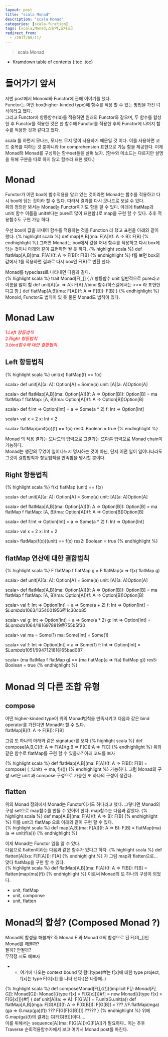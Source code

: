 ```yaml
---
layout: post
title: "scala Monad"
description: "scala Monad"
categories: [scala-function]
tags: [scala,Monad,스칼라,모나드]
redirect_from:
  - /2017/09/11/
---
```


> scala Monad


* Kramdown table of contents
{:toc .toc}

# 들어가기 앞서
저번 post에서 Monoid와 Functor에 관해 이야기를 했다.  
Functor는 어떤 box(higher-kinded type)에 함수를 적용 할 수 있는 방법을 가진 녀석이라고 했다.  
그리고 Functor에 항등함수(Id)를 적용하면 원래의 Functor와 같으며, 두 함수를 합성한 후 Functor를 적용한 것은 한 함수에 Functor를 적용한 후의 Functor에 나머지 함수를 적용한 것과 같다고 했다.  

scala 를 하면서 모나드, 모나드 무지 많이 사용하기 때문일 것 이다. 이를 사용하면 코드 중복를 피하는 것 뿐아니라 for comprehension 표현으로 가능 함을 제공한다. 이제 Monad와 Monad를 구성하는 함수set들을 살펴 보자.
(함수와 메소드는 다르지만 설명을 위해 구분을 따로 하지 않고 함수라 표현 했다.)

# Monad
Functor가 어떤 box에 함수적용을 알고 있는 것이라면 Monad는 함수를 적용하고 다시 box에 담는 것이라 할 수 있다. 따라서 결과를 다시 모나드로 보낼 수 있다.  
위의 정의만 봐서는 Monad는 Functor이기도 함을 알 수 있다. 아래에 flatMap과 unit( 함수 이름을 unit보다는 pure로 많이 표현함.)로 map을 구현 할 수 있다. 추후 적용함수도 구현 가능 하다.  

우선 box에 값을 꺼내어 함수를 적용하는 것을 Function 라 했고 표현을 아래와 같이 했다.
{% highlight scala %}
def map[A,B](ma: F[A])(f: A => B): F[B]
{% endhighlight %}
그러면 Monad는 box에서 값을 꺼내 함수를 적용하고 다시 box에 담는 것이니 아래와 같이 표현하면 될 듯 하다.
{% highlight scala %}
def flatMap[A,B](ma: F[A])(f: A => F[B]): F[B]
{% endhighlight %}
f를 보면 box의 값에서  f를 적용하면 결과로 다시 box인 F[B]로 반환 한다.  

Monad를 typeclass로 나타내면 다음과 같다.  
{% highlight scala %}
trait Monad[F[_]] {
  // 항등함수 unit 일반적으로  pure라고 이름을 많이 함
  def unit[A](a: => A): F[A] 
  //bind 함수(하스켈에서는 >>= 라 표현한다고 함.)
  def flatMap[A,B](ma: F[A])(f: A => F[B]): F[B]
}
{% endhighlight %}
Monoid, Functor도 법칙이 있 듯 물론 Monad도 법칙이 있다.

# Monad Law
<span style="color:red">1.*Left 항등법칙*</span>  
<span style="color:red">2.*Right 항등법칙*</span>  
<span style="color:red">3.*bind함수에 대한  결합법칙*</span>  

## Left 항등법칙
{% highlight scala %}
unit(x) flatMap(f) == f(x)

scala> def unit[A](a: A): Option[A] = Some(a)
unit: [A](a: A)Option[A]

scala> def flatMap[A,B](ma: Option[A])(f: A => Option[B]): Option[B] = ma flatMap f
flatMap: [A, B](ma: Option[A])(f: A => Option[B])Option[B]

scala> def f:Int => Option[Int] = a => Some(a * 2)
f: Int => Option[Int]

scala> val x = 2
x: Int = 2

scala> flatMap(unit(x))(f) == f(x)
res0: Boolean = true
{% endhighlight %}

Monad 의 적용 결과는 모나드의 입력으로 그결과는 또다른 입력으로 Monad chain이 가능하다.  
Monad는 행간의 무었이 일어나느지 명시하는 것이 아닌, 단지 어떤 일이 일어나더라도 그것이 결합법칙과 항등법칙을 만족함을 명시할 뿐이다.

## Right 항등법칙
{% highlight scala %}
f(x) flatMap (unit) == f(x)

scala> def unit[A](a: A): Option[A] = Some(a)
unit: [A](a: A)Option[A]

scala> def flatMap[A,B](ma: Option[A])(f: A => Option[B]): Option[B] = ma flatMap f
flatMap: [A, B](ma: Option[A])(f: A => Option[B])Option[B]

scala> def f:Int => Option[Int] = a => Some(a * 2)
f: Int => Option[Int]

scala> val x = 2
x: Int = 2

scala> flatMap(f(x))(unit) == f(x)
res2: Boolean = true
{% endhighlight %}

## flatMap 연산에 대한 결합법칙
{% highlight scala %}
F flatMap f flatMap g = F flatMap(a => f(x) flatMap g)

scala> def unit[A](a: A): Option[A] = Some(a)
unit: [A](a: A)Option[A]

scala> def flatMap[A,B](ma: Option[A])(f: A => Option[B]): Option[B] = ma flatMap f
flatMap: [A, B](ma: Option[A])(f: A => Option[B])Option[B]

scala> val f: Int => Option[Int] = a => Some(a + 2)
f: Int => Option[Int] = $$Lambda$1063/1354001956@1c30cb85

scala> val g: Int => Option[Int] = a => Some(a * 2)
g: Int => Option[Int] = $$Lambda$1064/1816978819@755b5f30

scala> val ma = Some(1)
ma: Some[Int] = Some(1)

scala> val f: Int => Option[Int] = a => Some(1)
f: Int => Option[Int] = $$Lambda$1051/994712181@65bad087

scala> (ma flatMap f flatMap g) == (ma flatMap(a => f(a) flatMap g))
res5: Boolean = true
{% endhighlight %}


# Monad 의 다른 조합 유형
## compose
어떤 higher-kinded type이 위의 Monad법칙을 만족시키고 다음과 같은 bind operator를 가진다면 Monad라 할 수 있다.  
flatMap[B](f: A => F[B]): F[B]  

그럼 또 하나의 아래와 같은 signatuer를 보자 
{% highlight scala %}
def compose[A,B,C](f: A => F[A])(g:B => F[C]):A => F[C] 
{% endhighlight %}
위와 같은 함수로 flatMap를 구현 할 수 있을까? 아래 코드를 보자  

{% highlight scala %}
def flatMap[A,B](ma: F[A])(f: A => F[B]): F[B] = 
 compose( (_:Unit) => ma, f)(())
{% endhighlight %}
가능하다. 그럼 Monad의 구성 set은 unit 과 compose 구성으로 가능한 또 하나의 구성이 생긴다.  

## flatten
위의 Monad 정의에서 Monad는 Functor이기도 하다라고 했다. 그렇다면 Monad의 구성 set으로 map함수를 만들 수 있어야 한다. map함수는 다음과 같았다.
{% highlight scala %}
def map[A,B](ma: F[A])(f: A => B): F[B]
{% endhighlight %}
이를 unit과 flatMap 으로 아래와 같이 구현 할 수 있다.  
{% highlight scala %}
def map[A,B](ma: F[A])(f: A => B): F[B] = 
  flatMap(ma)(a => unit(f(a)))
{% endhighlight %}

이제 Monad는 Functor 임을 알 수 있다.  
다음으로 flatten이라는 다음과 같은 함수가 있다고 하자. 
{% highlight scala %}
def flatten[A](xs: F[F[A]]): F[A]
{% endhighlight %}
자 그럼 map과 flatten으로...  
맞다 flatMap을 구현 할 수 있다.  
{% highlight scala %}
def flatMap[A,B](ma: F[A])(f: A => F[B]): F[B] = 
  flatten(map(ma)(f))
{% endhighlight %}
이로써 Monad의 또 하나의 구성이 되었다.  

* unit, flatMap  
* unit, componse  
* unit, flatten

# Monad의 합성? (Composed Monad ?) 
Monad의 합성을 해볼까?  즉 Monad F 와 Monad G의 합성으로 된  F[G[\_]]인 Monad를 해볼까?  
될까? 안될까?  
무작정 시도 해보자  

- - 여기에 나오는 context bound 및 람다type(#f는 f[x]에 대한 type project, f[x]는 type F[G[x]] 를 나타 낸다.)은 나중에..)  

  

{% highlight scala %}
def composeMonad[F[_],G[_])(implicit F[_]: Monad[F], G[_]: Monad[G]): Monad[({type f[x] = F[G[x]]})#f] = new Monad[({type f[x] = F[G[x]]})#f] {
  def unit[A](a: => A): F[G[A]] = F.unit(G.unit(a))
  def flatMap[A,B](mga: F[G[A]])(f: A => F[G[B]]): F[G[B]] = ???
    //F.flatMap(mga)(ga => G.map(ga)(f)) ??? F[G[F[G[B]]]] ?????
}
{% endhighlight %}
위에  G.map(ga)(f)의 결과는 G[F[G[B]]]이다....  
이를 위해서는 sequence\[A\](ma: F[G[A]]):G[F[A]]가 필요하다.. 이는 추후 Traverse 순회적용함수자에서 보고 여기서 Monad post를 마친다.  













[^1]: This is a footnote.

[kramdown]: https://kramdown.gettalong.org/
[Simple Texture]: https://github.com/yizeng/jekyll-theme-simple-texture
